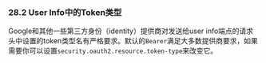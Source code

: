 ### 28.2 User Info中的Token类型

Google和其他一些第三方身份（identity）提供商对发送给user info端点的请求头中设置的token类型名有严格要求。默认的`Bearer`满足大多数提供商要求，如果需要你可以设置`security.oauth2.resource.token-type`来改变它。
